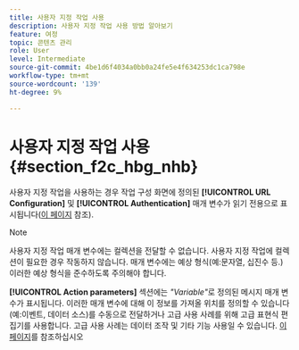 ```yaml
---
title: 사용자 지정 작업 사용
description: 사용자 지정 작업 사용 방법 알아보기
feature: 여정
topic: 콘텐츠 관리
role: User
level: Intermediate
source-git-commit: 4be1d6f4034a0bb0a24fe5e4f634253dc1ca798e
workflow-type: tm+mt
source-wordcount: '139'
ht-degree: 9%

---
```


# 사용자 지정 작업 사용 {#section_f2c_hbg_nhb}

사용자 지정 작업을 사용하는 경우 작업 구성 화면에 정의된 **[!UICONTROL URL Configuration]** 및 **[!UICONTROL Authentication]** 매개 변수가 읽기 전용으로 표시됩니다([이 페이지](../action/about-custom-action-configuration.md) 참조).

>[!NOTE]
>
>사용자 지정 작업 매개 변수에는 컬렉션을 전달할 수 없습니다. 사용자 지정 작업에 컬렉션이 필요한 경우 작동하지 않습니다. 매개 변수에는 예상 형식(예:문자열, 십진수 등.) 이러한 예상 형식을 준수하도록 주의해야 합니다.

**[!UICONTROL Action parameters]** 섹션에는 _&quot;Variable&quot;_&#x200B;로 정의된 메시지 매개 변수가 표시됩니다. 이러한 매개 변수에 대해 이 정보를 가져올 위치를 정의할 수 있습니다(예:이벤트, 데이터 소스)를 수동으로 전달하거나 고급 사용 사례를 위해 고급 표현식 편집기를 사용합니다. 고급 사용 사례는 데이터 조작 및 기타 기능 사용일 수 있습니다. [이 페이지](https://experienceleague.adobe.com/docs/journeys/using/building-advanced-conditions-journeys/expressionadvanced.html?lang=ko)를 참조하십시오
